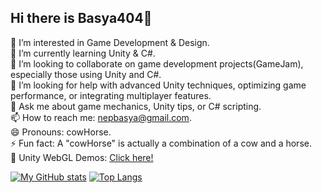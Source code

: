 ## Hi there is Basya404👋

🤔 I’m interested in Game Development & Design. <br>
🌱 I’m currently learning Unity & C#. <br>
👯 I’m looking to collaborate on game development projects(GameJam), especially those using Unity and C#. <br> 
🤔 I’m looking for help with advanced Unity techniques, optimizing game performance, or integrating multiplayer features. <br>
💬 Ask me about game mechanics, Unity tips, or C# scripting. <br>
📫 How to reach me: nepbasya@gmail.com. <br>
😄 Pronouns: cowHorse. <br>
⚡ Fun fact: A "cowHorse" is actually a combination of a cow and a horse. <br>
📁 Unity WebGL Demos: [Click here!](https://play.unity.com/en/user/61bd1eb0-a214-42eb-91c1-e1e09e64b2a0) <br>


[![My GitHub stats](https://github-readme-stats.vercel.app/api/?username=asyaB404&show_icons=true&theme=radical&include_all_commits=true&count_private=true&show_owner=true&&hide=issues)](https://github.com/asyaB404) [![Top Langs](https://github-readme-stats.vercel.app/api/top-langs/?username=asyaB404&layout=compact&show_icons=true&theme=radical&hide=shaderlab,css)](https://github.com/asyaB404)


<!--
**asyaB404/asyaB404** is a ✨ _special_ ✨ repository because its `README.md` (this file) appears on your GitHub profile.
https://gitcode.com/gh_mirrors/gi/github-readme-stats/overview?utm_source=artical_gitcode&index=top&type=card&webUrl
Here are some ideas to get you started:

- 🔭 I’m currently working on ...
- 🌱 I’m currently learning ...
- 👯 I’m looking to collaborate on ...
- 🤔 I’m looking for help with ...
- 💬 Ask me about ...
- 📫 How to reach me: ...
- 😄 Pronouns: ...
- ⚡ Fun fact: ...
-->
